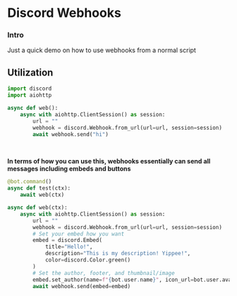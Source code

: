 # Discord Webhooks

### Intro
Just a quick demo on how to use webhooks from a normal script

## Utilization
```py
import discord
import aiohttp

async def web():
    async with aiohttp.ClientSession() as session:
        url = ""
        webhook = discord.Webhook.from_url(url=url, session=session)
        await webhook.send("hi")
```
<br>

**In terms of how you can use this, webhooks essentially can send all messages including embeds and buttons**

```py
@bot.command()
async def test(ctx):
    await web(ctx)

async def web(ctx):
    async with aiohttp.ClientSession() as session:
        url = ""
        webhook = discord.Webhook.from_url(url=url, session=session)
        # Set your embed how you want
        embed = discord.Embed(
            title="Hello!",
            description="This is my description! Yippee!",
            color=discord.Color.green()
        )
        # Set the author, footer, and thumbnail/image
        embed.set_author(name=f"{bot.user.name}", icon_url=bot.user.avatar.url, url=bot.user.avatar.url)
        await webhook.send(embed=embed)
```